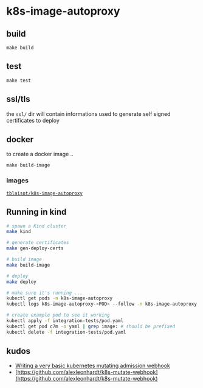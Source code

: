 # k8s-image-autoproxy

## build

```
make build
```

## test

```
make test
```

## ssl/tls

the `ssl/` dir will contain informations used to generate self signed certificates to deploy

## docker

to create a docker image ..

```
make build-image
```

### images

[`tblaisot/k8s-image-autoproxy`](https://cloud.docker.com/repository/docker/tblaisot/k8s-image-autoproxy)

## Running in kind

```bash
# spawn a Kind cluster
make kind

# generate certificates
make gen-deploy-certs

# build image
make build-image

# deploy
make deploy

# make sure it's running ...
kubectl get pods -n k8s-image-autoproxy
kubectl logs k8s-image-autoproxy-<POD> --follow -n k8s-image-autoproxy

# create example pod to see it working
kubectl apply -f integration-tests/pod.yaml
kubectl get pod c7m -o yaml | grep image: # should be prefixed
kubectl delete -f integration-tests/pod.yaml
```

## kudos

- [Writing a very basic kubernetes mutating admission webhook](https://medium.com/ovni/writing-a-very-basic-kubernetes-mutating-admission-webhook-398dbbcb63ec)
- [https://github.com/alexleonhardt/k8s-mutate-webhook](https://github.com/alexleonhardt/k8s-mutate-webhook)
